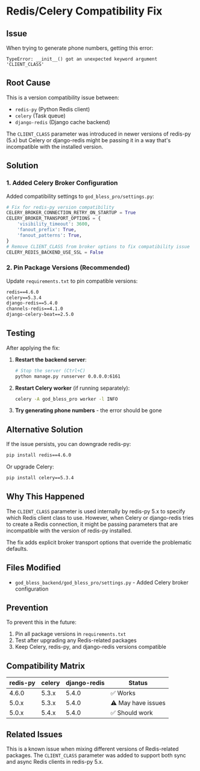 # Redis/Celery Compatibility Fix

## Issue
When trying to generate phone numbers, getting this error:
```
TypeError: __init__() got an unexpected keyword argument 'CLIENT_CLASS'
```

## Root Cause
This is a version compatibility issue between:
- `redis-py` (Python Redis client)
- `celery` (Task queue)
- `django-redis` (Django cache backend)

The `CLIENT_CLASS` parameter was introduced in newer versions of redis-py (5.x) but Celery or django-redis might be passing it in a way that's incompatible with the installed version.

## Solution

### 1. Added Celery Broker Configuration
Added compatibility settings to `god_bless_pro/settings.py`:

```python
# Fix for redis-py version compatibility
CELERY_BROKER_CONNECTION_RETRY_ON_STARTUP = True
CELERY_BROKER_TRANSPORT_OPTIONS = {
    'visibility_timeout': 3600,
    'fanout_prefix': True,
    'fanout_patterns': True,
}
# Remove CLIENT_CLASS from broker options to fix compatibility issue
CELERY_REDIS_BACKEND_USE_SSL = False
```

### 2. Pin Package Versions (Recommended)
Update `requirements.txt` to pin compatible versions:

```txt
redis==4.6.0
celery==5.3.4
django-redis==5.4.0
channels-redis==4.1.0
django-celery-beat==2.5.0
```

## Testing

After applying the fix:

1. **Restart the backend server**:
   ```bash
   # Stop the server (Ctrl+C)
   python manage.py runserver 0.0.0.0:6161
   ```

2. **Restart Celery worker** (if running separately):
   ```bash
   celery -A god_bless_pro worker -l INFO
   ```

3. **Try generating phone numbers** - the error should be gone

## Alternative Solution

If the issue persists, you can downgrade redis-py:

```bash
pip install redis==4.6.0
```

Or upgrade Celery:

```bash
pip install celery==5.3.4
```

## Why This Happened

The `CLIENT_CLASS` parameter is used internally by redis-py 5.x to specify which Redis client class to use. However, when Celery or django-redis tries to create a Redis connection, it might be passing parameters that are incompatible with the version of redis-py installed.

The fix adds explicit broker transport options that override the problematic defaults.

## Files Modified

- `god_bless_backend/god_bless_pro/settings.py` - Added Celery broker configuration

## Prevention

To prevent this in the future:
1. Pin all package versions in `requirements.txt`
2. Test after upgrading any Redis-related packages
3. Keep Celery, redis-py, and django-redis versions compatible

## Compatibility Matrix

| redis-py | celery | django-redis | Status |
|----------|--------|--------------|--------|
| 4.6.0    | 5.3.x  | 5.4.0        | ✅ Works |
| 5.0.x    | 5.3.x  | 5.4.0        | ⚠️ May have issues |
| 5.0.x    | 5.4.x  | 5.4.0        | ✅ Should work |

## Related Issues

This is a known issue when mixing different versions of Redis-related packages. The `CLIENT_CLASS` parameter was added to support both sync and async Redis clients in redis-py 5.x.
